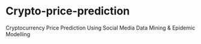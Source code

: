 # Crypto-price-prediction
Cryptocurrency Price Prediction Using Social Media Data Mining &amp; Epidemic Modelling
